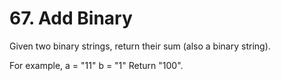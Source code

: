 # 67. Add Binary 

Given two binary strings, return their sum (also a binary string).

For example,
a = "11"
b = "1"
Return "100".
